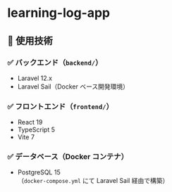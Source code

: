# learning-log-app

## 🔧 使用技術

### ✅ バックエンド（`backend/`）

- Laravel 12.x
- Laravel Sail（Docker ベース開発環境）

### ✅ フロントエンド（`frontend/`）

- React 19
- TypeScript 5
- Vite 7

### ✅ データベース（Docker コンテナ）

- PostgreSQL 15  
  （`docker-compose.yml` にて Laravel Sail 経由で構築）
